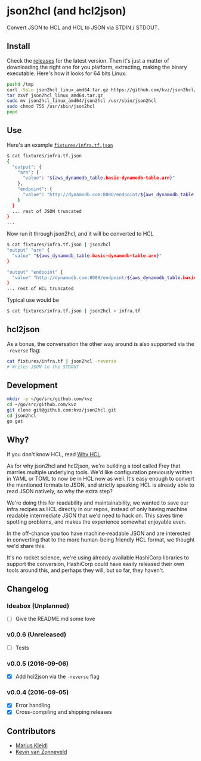 # json2hcl (and hcl2json)

Convert JSON to HCL and HCL to JSON via STDIN / STDOUT.

## Install

Check the [releases](https://github.com/kvz/json2hcl/releases) for the latest version.
Then it's just a matter of downloading the right one for you platform, extracting, making the binary
executable. Here's how it looks for 64 bits Linux:

```bash
pushd /tmp
curl -SsLo json2hcl_linux_amd64.tar.gz https://github.com/kvz/json2hcl/releases/download/v0.0.5/json2hcl_linux_amd64.tar.gz
tar zxvf json2hcl_linux_amd64.tar.gz
sudo mv json2hcl_linux_amd64/json2hcl /usr/sbin/json2hcl
sudo chmod 755 /usr/sbin/json2hcl
popd
```

## Use

Here's an example [`fixtures/infra.tf.json`](fixtures/infra.tf.json)

```bash
$ cat fixtures/infra.tf.json
{
  "output": {
    "arn": {
      "value": "${aws_dynamodb_table.basic-dynamodb-table.arn}"
    },
    "endpoint": {
      "value": "http://dynamodb.com:8080/endpoint/${aws_dynamodb_table.basic-dynamodb-table.arn}"
    }
  }
  ... rest of JSON truncated
}
... 
```

Now run it through json2hcl, and it will be converted to HCL

```bash
$ cat fixtures/infra.tf.json | json2hcl
"output" "arn" {
  "value" "${aws_dynamodb_table.basic-dynamodb-table.arn}"
}

"output" "endpoint" {
  "value" "http://dynamodb.com:8080/endpoint/${aws_dynamodb_table.basic-dynamodb-table.arn}"
}
... rest of HCL truncated
```

Typical use would be

```bash
$ cat fixtures/infra.tf.json | json2hcl > infra.tf
```

## hcl2json

As a bonus, the conversation the other way around is also supported via the `-reverse` flag:

```bash
cat fixtures/infra.tf | json2hcl -reverse
# Writes JSON to the STDOUT
```


## Development

```bash
mkdir -p ~/go/src/github.com/kvz
cd ~/go/src/github.com/kvz
git clone git@github.com:kvz/json2hcl.git
cd json2hcl
go get
```

## Why?

If you don't know HCL, read [Why HCL](https://github.com/hashicorp/hcl#why).

As for why json2hcl and hcl2json, we're building a tool called Frey that marries multiple underlying
tools. We'd like configuration previously written in YAML or TOML to now be in HCL now as well. 
It's easy enough to convert the mentioned formats to JSON, and strictly speaking HCL is already 
able to read JSON natively, so why the extra step?

We're doing this for readability and maintainability, we wanted to save 
our infra recipes as HCL directly in our repos, instead of only having machine readable intermediate 
JSON that we'd need to hack on. This saves time spotting problems, and makes the experience somewhat 
enjoyable even.

In the off-chance you too have machine-readable JSON and are interested in converting that
to the more human-being friendly HCL format, we thought we'd share this.

It's no rocket science, we're using already available HashiCorp libraries to support the conversion,
HashiCorp could have easily released their own tools around this, and perhaps they will, but 
so far, they haven't.

## Changelog

### Ideabox (Unplanned)

- [ ] Give the README.md some love

### v0.0.6 (Unreleased)

- [ ] Tests

### v0.0.5 (2016-09-06)

- [x] Add hcl2json via the `-reverse` flag 

### v0.0.4 (2016-09-05)

- [x] Error handling
- [x] Cross-compiling and shipping releases

## Contributors

- [Marius Kleidl](https://github.com/Acconut)
- [Kevin van Zonneveld](https://github.com/kvz)
